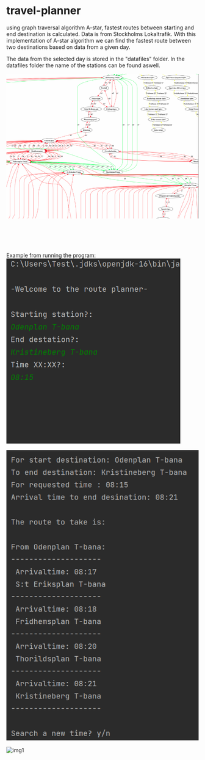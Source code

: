 # travel-planner
using graph traversal algorithm A-star, fastest routes between starting and end destination is calculated. Data is from Stockholms Lokaltrafik. With this implementation of A-star algorithm we can find the fastest route between two destinations based on data from a given day.<br>

The data from the selected day is stored in the "datafiles" folder. In the datafiles folder the name of the stations can be found aswell. 

![img2](images/image2.PNG)
<br><br><br><br><br><br>
Example from running the program: <br>
![img1](images/image0.PNG)

![img1](images/image1.PNG)

![img1](datafiles/graph.gv.png)
